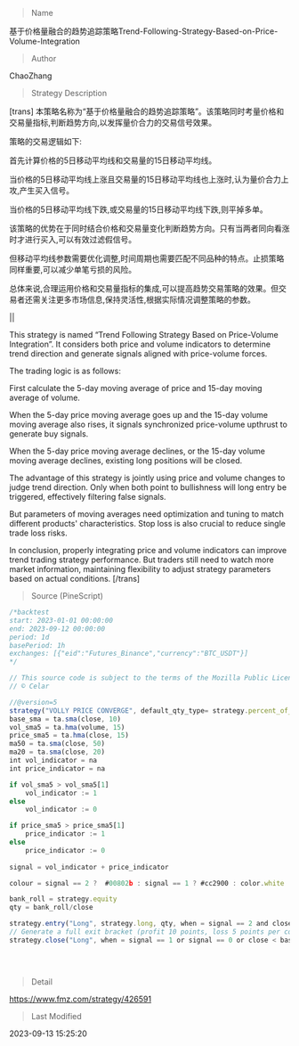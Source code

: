 
> Name

基于价格量融合的趋势追踪策略Trend-Following-Strategy-Based-on-Price-Volume-Integration

> Author

ChaoZhang

> Strategy Description


[trans]
本策略名称为“基于价格量融合的趋势追踪策略”。该策略同时考量价格和交易量指标,判断趋势方向,以发挥量价合力的交易信号效果。

策略的交易逻辑如下:

首先计算价格的5日移动平均线和交易量的15日移动平均线。

当价格的5日移动平均线上涨且交易量的15日移动平均线也上涨时,认为量价合力上攻,产生买入信号。

当价格的5日移动平均线下跌,或交易量的15日移动平均线下跌,则平掉多单。

该策略的优势在于同时结合价格和交易量变化判断趋势方向。只有当两者同向看涨时才进行买入,可以有效过滤假信号。

但移动平均线参数需要优化调整,时间周期也需要匹配不同品种的特点。止损策略同样重要,可以减少单笔亏损的风险。

总体来说,合理运用价格和交易量指标的集成,可以提高趋势交易策略的效果。但交易者还需关注更多市场信息,保持灵活性,根据实际情况调整策略的参数。

||


This strategy is named “Trend Following Strategy Based on Price-Volume Integration”. It considers both price and volume indicators to determine trend direction and generate signals aligned with price-volume forces.

The trading logic is as follows:

First calculate the 5-day moving average of price and 15-day moving average of volume. 

When the 5-day price moving average goes up and the 15-day volume moving average also rises, it signals synchronized price-volume upthrust to generate buy signals.

When the 5-day price moving average declines, or the 15-day volume moving average declines, existing long positions will be closed.

The advantage of this strategy is jointly using price and volume changes to judge trend direction. Only when both point to bullishness will long entry be triggered, effectively filtering false signals.

But parameters of moving averages need optimization and tuning to match different products' characteristics. Stop loss is also crucial to reduce single trade loss risks.

In conclusion, properly integrating price and volume indicators can improve trend trading strategy performance. But traders still need to watch more market information, maintaining flexibility to adjust strategy parameters based on actual conditions.
[/trans]



> Source (PineScript)

``` javascript
/*backtest
start: 2023-01-01 00:00:00
end: 2023-09-12 00:00:00
period: 1d
basePeriod: 1h
exchanges: [{"eid":"Futures_Binance","currency":"BTC_USDT"}]
*/

// This source code is subject to the terms of the Mozilla Public License 2.0 at https://mozilla.org/MPL/2.0/
// © Celar

//@version=5
strategy("VOLLY PRICE CONVERGE", default_qty_type= strategy.percent_of_equity )
base_sma = ta.sma(close, 10)
vol_sma5 = ta.hma(volume, 15)
price_sma5 = ta.hma(close, 15)
ma50 = ta.sma(close, 50)
ma20 = ta.sma(close, 20)
int vol_indicator = na
int price_indicator = na

if vol_sma5 > vol_sma5[1]
    vol_indicator := 1
else
    vol_indicator := 0

if price_sma5 > price_sma5[1]
    price_indicator := 1
else
    price_indicator := 0
        
signal = vol_indicator + price_indicator

colour = signal == 2 ?  #00802b : signal == 1 ? #cc2900 : color.white 

bank_roll = strategy.equity
qty = bank_roll/close

strategy.entry("Long", strategy.long, qty, when = signal == 2 and close > base_sma)
// Generate a full exit bracket (profit 10 points, loss 5 points per contract) from the entry named "Long".
strategy.close("Long", when = signal == 1 or signal == 0 or close < base_sma )

 
        
```

> Detail

https://www.fmz.com/strategy/426591

> Last Modified

2023-09-13 15:25:20
